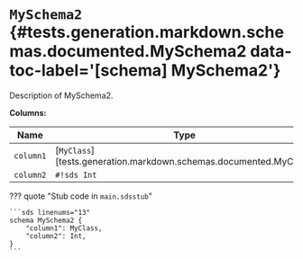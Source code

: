 # <code class="doc-symbol doc-symbol-schema"></code> `MySchema2` {#tests.generation.markdown.schemas.documented.MySchema2 data-toc-label='[schema] MySchema2'}

Description of MySchema2.

**Columns:**

| Name | Type |
|------|------|
| `column1` | [`MyClass`][tests.generation.markdown.schemas.documented.MyClass] |
| `column2` | `#!sds Int` |

??? quote "Stub code in `main.sdsstub`"

    ```sds linenums="13"
    schema MySchema2 {
        "column1": MyClass,
        "column2": Int,
    }
    ```
